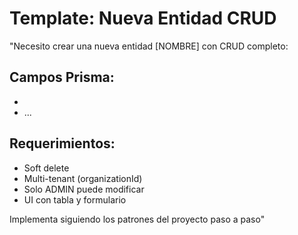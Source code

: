 # Template: Nueva Entidad CRUD

"Necesito crear una nueva entidad [NOMBRE] con CRUD completo:

## Campos Prisma:

- [campo1]: [tipo]
- [campo2]: [tipo]
  ...

## Requerimientos:

- Soft delete
- Multi-tenant (organizationId)
- Solo ADMIN puede modificar
- UI con tabla y formulario

Implementa siguiendo los patrones del proyecto paso a paso"
